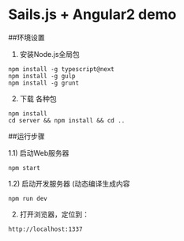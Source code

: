 # Sails.js + Angular2 demo

##环境设置

1) 安装Node.js全局包
```shell
npm install -g typescript@next
npm install -g gulp
npm install -g grunt
```

2) 下载 各种包
```shell
npm install
cd server && npm install && cd ..
```

##运行步骤

1.1) 启动Web服务器
```shell
npm start
```
1.2) 启动开发服务器 (动态编译生成内容
```shell
npm run dev
```

2) 打开浏览器，定位到：
```
http://localhost:1337
```
